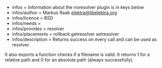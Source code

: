 - infos = Information about the noresolver plugin is in keys below
- infos/author = Markus Raab <elektra@libelektra.org>
- infos/licence = BSD
- infos/needs =
- infos/provides = resolver
- infos/placements = rollback getresolver setresolver
- infos/description = Returns success on every call and can be used as resolver.

It also exports a function checks if a filename is valid. It returns 1
for a relative path and 0 for an absolute path (always successfully).
